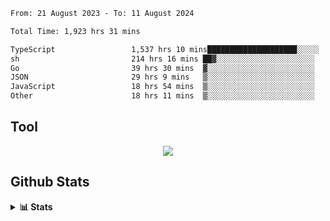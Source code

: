 <!--START_SECTION:waka-->

```txt
From: 21 August 2023 - To: 11 August 2024

Total Time: 1,923 hrs 31 mins

TypeScript                 1,537 hrs 10 mins████████████████████░░░░░   79.91 %
sh                         214 hrs 16 mins ██▓░░░░░░░░░░░░░░░░░░░░░░   11.14 %
Go                         39 hrs 30 mins  ▓░░░░░░░░░░░░░░░░░░░░░░░░   02.05 %
JSON                       29 hrs 9 mins   ▒░░░░░░░░░░░░░░░░░░░░░░░░   01.52 %
JavaScript                 18 hrs 54 mins  ▒░░░░░░░░░░░░░░░░░░░░░░░░   00.98 %
Other                      18 hrs 11 mins  ▒░░░░░░░░░░░░░░░░░░░░░░░░   00.95 %
```

<!--END_SECTION:waka-->

## Tool
<p align="center">
  <a href="https://github.com/chaninlaw">
    <img src="https://skillicons.dev/icons?i=js,typescript,express,nodejs,react,next,postgres,mongodb,html,css,styledcomponents,tailwind,materialui,figma,git,github&perline=8" />
  </a>
</p>

## Github Stats
<details close>
  <summary><b>📊 Stats</b></summary>
  <div align = "center">
    
<picture>
  <source
    srcset="https://github-readme-stats.vercel.app/api?username=chaninlaw&show_icons=true&theme=dark"
    media="(prefers-color-scheme: dark)"
  />
  <source
    srcset="https://github-readme-stats.vercel.app/api?username=chaninlaw&show_icons=true"
    media="(prefers-color-scheme: light), (prefers-color-scheme: no-preference)"
  />
  <img src="https://github-readme-stats.vercel.app/api?username=chaninlaw&show_icons=true" />
</picture>
    
<picture>
  <source
    srcset="https://github-readme-stats.vercel.app/api/top-langs/?username=chaninlaw&layout=donut&theme=dark"
    media="(prefers-color-scheme: dark)"
  />
  <source
    srcset="https://github-readme-stats.vercel.app/api/top-langs/?username=chaninlaw&layout=donut"
    media="(prefers-color-scheme: light), (prefers-color-scheme: no-preference)"
  />
  <img src="https://github-readme-stats.vercel.app/api/top-langs/?username=chaninlaw&layout=donut" />
</picture>
    
  </div>
  
</details>

